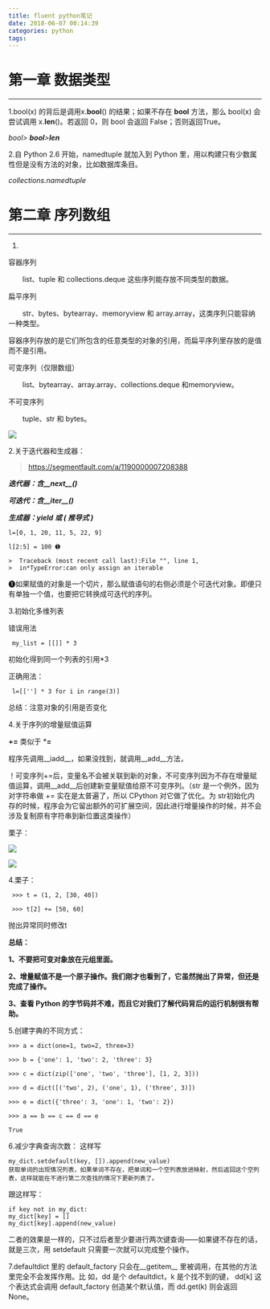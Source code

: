 ```yaml
---
title: fluent python笔记
date: 2018-06-07 00:14:39
categories: python
tags: 
---
```


# 第一章 数据类型

* * *

1.bool(x) 的背后是调用x.__bool__() 的结果；如果不存在 __bool__ 方法，那么 bool(x) 会尝试调用 x.__len__()。若返回 0，则 bool 会返回 False；否则返回True。

*bool> __bool__>__len__*

2.自 Python 2.6 开始，namedtuple 就加入到 Python 里，用以构建只有少数属性但是没有方法的对象，比如数据库条目。

*collections.namedtuple*

# 第二章 序列数组

* * *

1.

容器序列

　　list、tuple 和 collections.deque 这些序列能存放不同类型的数据。

扁平序列

　　str、bytes、bytearray、memoryview 和 array.array，这类序列只能容纳一种类型。

容器序列存放的是它们所包含的任意类型的对象的引用，而扁平序列里存放的是值而不是引用。

可变序列（仅限数组）

　　list、bytearray、array.array、collections.deque 和memoryview。

不可变序列

　　tuple、str 和 bytes。

![](http://upload-images.jianshu.io/upload_images/12502239-64aa498350f3f65a?imageMogr2/auto-orient/strip%7CimageView2/2/w/1240)

2.关于迭代器和生成器：

> https://segmentfault.com/a/1190000007208388

***迭代器：含__next__()***

***可迭代：含__iter__()***

***生成器：yield 或 ( 推导式 )***

```
l=[0, 1, 20, 11, 5, 22, 9]

l[2:5] = 100 ➊

>  Traceback (most recent call last):File "", line 1,
>  in*TypeError:can only assign an iterable
```
➊如果赋值的对象是一个切片，那么赋值语句的右侧必须是个可迭代对象。即便只有单独一个值，也要把它转换成可迭代的序列。

3.初始化多维列表

错误用法

` my_list = [[]] * 3`

初始化得到同一个列表的引用*3

正确用法：

` l=[[''] * 3 for i in range(3)]`

总结：注意对象的引用是否变化

4.关于序列的增量赋值运算

**+=** 类似于 ***=**

程序先调用__iadd__，如果没找到，就调用__add__方法，

！可变序列+=后，变量名不会被关联到新的对象，不可变序列因为不存在增量赋值运算，调用__add__后创建新变量赋值给原不可变序列。（str 是一个例外，因为对字符串做 += 实在是太普遍了，所以 CPython 对它做了优化。为 str初始化内存的时候，程序会为它留出额外的可扩展空间，因此进行增量操作的时候，并不会涉及复制原有字符串到新位置这类操作）

栗子：

![](http://upload-images.jianshu.io/upload_images/12502239-7efb570c5a3e337e?imageMogr2/auto-orient/strip%7CimageView2/2/w/1240)

![](http://upload-images.jianshu.io/upload_images/12502239-770fd0c03a1d66f2?imageMogr2/auto-orient/strip%7CimageView2/2/w/1240)

4.栗子：
```
 >>> t = (1, 2, [30, 40])

 >>> t[2] += [50, 60]
```
抛出异常同时修改t

**总结：**

**1、不要把可变对象放在元组里面。**

**2、增量赋值不是一个原子操作。我们刚才也看到了，它虽然抛出了异常，但还是完成了操作。**

**3、查看 Python 的字节码并不难，而且它对我们了解代码背后的运行机制很有帮助。**

5.创建字典的不同方式：
```
>>> a = dict(one=1, two=2, three=3)

>>> b = {'one': 1, 'two': 2, 'three': 3}

>>> c = dict(zip(['one', 'two', 'three'], [1, 2, 3]))

>>> d = dict([('two', 2), ('one', 1), ('three', 3)])

>>> e = dict({'three': 3, 'one': 1, 'two': 2})

>>> a == b == c == d == e

True
```
 
6.减少字典查询次数：
这样写
```
my_dict.setdefault(key, []).append(new_value)
获取单词的出现情况列表，如果单词不存在，把单词和一个空列表放进映射，然后返回这个空列表，这样就能在不进行第二次查找的情况下更新列表了。
```

跟这样写：
```
if key not in my_dict:
my_dict[key] = []
my_dict[key].append(new_value)
```
二者的效果是一样的，只不过后者至少要进行两次键查询——如果键不存在的话，就是三次，用 setdefault 只需要一次就可以完成整个操作。


7.defaultdict 里的 default_factory 只会在__getitem__ 里被调用，在其他的方法里完全不会发挥作用。比
如，dd 是个 defaultdict，k 是个找不到的键， dd[k] 这个表达式会调用 default_factory 创造某个默认值，而 dd.get(k) 则会返回 None。